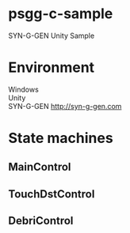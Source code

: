 # psgg-c-sample
SYN-G-GEN Unity Sample

# Environment

Windows  
Unity  
SYN-G-GEN http://syn-g-gen.com

# State machines

## MainControl

## TouchDstControl

## DebriControl



